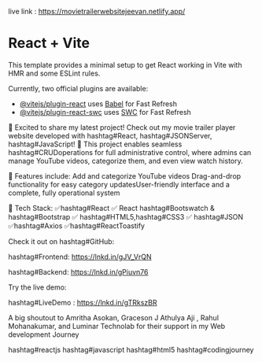 live link :   https://movietrailerwebsitejeevan.netlify.app/


# React + Vite

This template provides a minimal setup to get React working in Vite with HMR and some ESLint rules.

Currently, two official plugins are available:

- [@vitejs/plugin-react](https://github.com/vitejs/vite-plugin-react/blob/main/packages/plugin-react/README.md) uses [Babel](https://babeljs.io/) for Fast Refresh
- [@vitejs/plugin-react-swc](https://github.com/vitejs/vite-plugin-react-swc) uses [SWC](https://swc.rs/) for Fast Refresh



🚀 Excited to share my latest project!
Check out my movie trailer player website developed with hashtag#React, hashtag#JSONServer, hashtag#JavaScript! 🎉 This project enables seamless hashtag#CRUDoperations for full administrative control, where admins can manage YouTube videos, categorize them, and even view watch history.

🔹 Features include:
Add and categorize YouTube videos Drag-and-drop functionality for easy category updatesUser-friendly interface and a complete, fully operational system

🔧 Tech Stack: ✅hashtag#React
✅ React hashtag#Bootswatch & hashtag#Bootstrap
✅ hashtag#HTML5,hashtag#CSS3
✅ hashtag#JSON
✅hashtag#Axios
✅hashtag#ReactToastify

Check it out on hashtag#GitHub: 

hashtag#Frontend: https://lnkd.in/gJV_VrQN

hashtag#Backend: https://lnkd.in/gPiuvn76

Try the live demo: 

hashtag#LiveDemo : https://lnkd.in/gTRkszBR

A big shoutout to Amritha Asokan, Graceson J Athulya Aji , Rahul Mohanakumar, and Luminar Technolab for their support in my Web development Journey


hashtag#reactjs 
hashtag#javascript 
hashtag#html5 
hashtag#codingjourney
